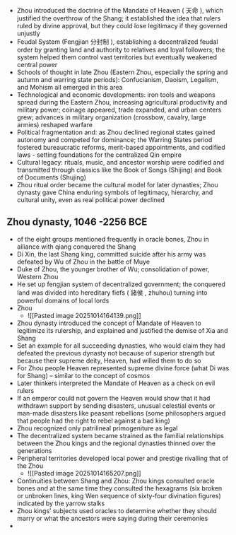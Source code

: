 * Zhou introduced the doctrine of the Mandate of Heaven ( 天命 ), which justified the overthrow of the Shang; it established the idea that rulers ruled by divine approval, but they could lose legitimacy if they governed unjustly
* Feudal System (Fengjian 分封制 ), establishing a decentralized feudal order by granting land and authority to relatives and loyal followers; the system helped them control vast territories but eventually weakened central power
* Schools of thought in late Zhou (Eastern Zhou, especially the spring and  autumn and warring state periods): Confucianism, Daoism, Legalism, and Mohism all emerged in this area
* Technological and economic developments: iron tools and weapons spread during the Eastern Zhou, increasing agricultural productivity and military power; coinage appeared, trade expanded, and urban centers grew; advances in military organization (crossbow, cavalry, large armies) reshaped warfare
* Political fragmentation and: as Zhou declined regional states gained autonomy and competed for dominance; the Warring States period fostered bureaucratic reforms, merit-based appointments, and codified laws - setting foundations for the centralized Qin empire
* Cultural legacy: rituals, music, and ancestor worship were codified and transmitted through classics like the Book of Songs (Shijing) and Book of Documents (Shujing)
* Zhou ritual order became the cultural model for later dynasties; Zhou dynasty gave China enduring symbols of legitimacy, hierarchy, and cultural unity, even as real political power declined

## Zhou dynasty, 1046 -2256 BCE
* of the eight groups mentioned frequently in oracle bones, Zhou in alliance with qiang conquered the Shang
* Di Xin, the last Shang king, committed suicide after his army was defeated by Wu of Zhou in the battle of Muye
* Duke of Zhou, the younger brother of Wu; consolidation of power, Western Zhou
* He set up fengjian system of decentralized government; the conquered land was divided into hereditary fiefs ( 諸侯 , zhuhou) turning into powerful domains of local lords
* Zhou
	* ![[Pasted image 20251014164139.png]]
* Zhou dynasty introduced the concept of Mandate of Heaven to legitimize its rulership, and explained and justified the demise of Xia and Shang
* Set an example for all succeeding dynasties, who would claim they had defeated the previous dynasty not because of superior strength but because their supreme deity, Heaven, had willed them to do so
* For Zhou people Heaven represented supreme divine force (what Di was for Shang) – similar to the concept of cosmos
* Later thinkers interpreted the Mandate of Heaven as a check on evil rulers
* If an emperor could not govern the Heaven would show that it had withdrawn support by sending disasters, unusual celestial events or man-made disasters like peasant rebellions (some philosophers argued that people had the right to rebel against a bad king)
* Zhou recognized only patrilineal primogeniture as legal
* The decentralized system became strained as the familial relationships between the Zhou kings and the regional dynasties thinned over the generations
* Peripheral territories developed local power and prestige rivalling that of the Zhou
	* ![[Pasted image 20251014165207.png]]
* Continuities between Shang and Zhou: Zhou kings consulted oracle bones and at the same time they consulted the hexagrams (six broken or unbroken lines, king Wen sequence of sixty-four divination figures) indicated by the yarrow stalks
* Zhou kings’ subjects used oracles to determine whether they should marry or what the ancestors were saying during their ceremonies
* 